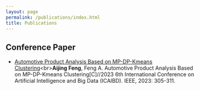 ```yaml
---
layout: page
permalink: /publications/index.html
title: Publications
---
```

## Conference Paper

- [Automotive Product Analysis Based on MP-DP-Kmeans Clustering]([https://www.researchgate.net/publication/373902807_BLEGuard_Hybrid_Detection_Mechanism_for_Spoofing_Attacks_in_Bluetooth_Low_Energy_Networks_Student_Abstract](https://ieeexplore.ieee.org/abstract/document/10206277))<br>**Aijing Feng**, Feng A. Automotive Product Analysis Based on MP-DP-Kmeans Clustering[C]//2023 6th International Conference on Artificial Intelligence and Big Data (ICAIBD). IEEE, 2023: 305-311.



  <br>

  <br>
